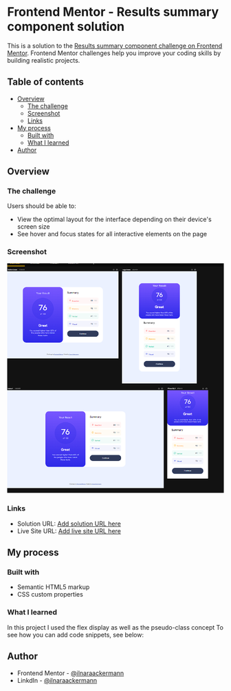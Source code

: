# Frontend Mentor - Results summary component solution

This is a solution to the [Results summary component challenge on Frontend Mentor](https://www.frontendmentor.io/challenges/results-summary-component-CE_K6s0maV). Frontend Mentor challenges help you improve your coding skills by building realistic projects. 

## Table of contents

- [Overview](#overview)
  - [The challenge](#the-challenge)
  - [Screenshot](#screenshot)
  - [Links](#links)
- [My process](#my-process)
  - [Built with](#built-with)
  - [What I learned](#what-i-learned)
- [Author](#author)

## Overview

### The challenge

Users should be able to:

- View the optimal layout for the interface depending on their device's screen size
- See hover and focus states for all interactive elements on the page

### Screenshot

![](./src/images/screenshot.png)


### Links

- Solution URL: [Add solution URL here](https://github.com/IlnaraAckermann/results-summary-component-main)
- Live Site URL: [Add live site URL here](https://results-summary-component-main-kx7kdn7i0-ilnaraackermann.vercel.app/)

## My process

### Built with

- Semantic HTML5 markup
- CSS custom properties

### What I learned

In this project I used the flex display as well as the pseudo-class concept
To see how you can add code snippets, see below:

## Author 

- Frontend Mentor - [@ilnaraackermann](https://www.frontendmentor.io/profile/IlnaraAckermann)
- LinkdIn - [@ilnaraackermann](https://www.linkedin.com/in/ilnaraackermann)
